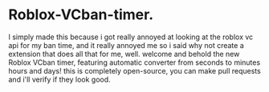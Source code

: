 # Roblox-VCban-timer.
I simply made this because i got really annoyed at looking at the roblox vc api for my ban time, and it really annoyed me so i said why not create a extension that does all that for me, well. welcome and behold the new Roblox VCban timer, featuring automatic converter from seconds to minutes hours and days!
this is completely open-source, you can make pull requests and i'll verify if they look good.
